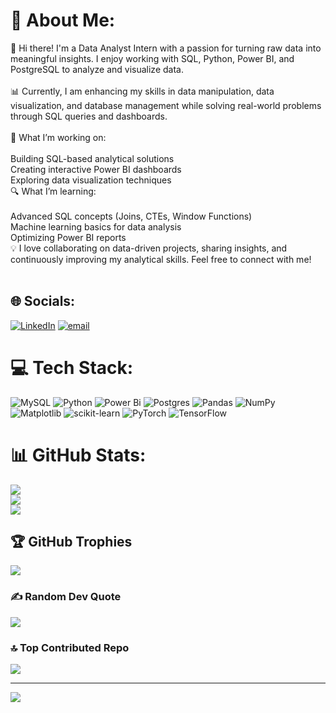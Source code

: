 # 💫 About Me:
👋 Hi there! I'm a Data Analyst Intern with a passion for turning raw data into meaningful insights. I enjoy working with SQL, Python, Power BI, and PostgreSQL to analyze and visualize data.<br><br>📊 Currently, I am enhancing my skills in data manipulation, data visualization, and database management while solving real-world problems through SQL queries and dashboards.<br><br>🚀 What I’m working on:<br><br>Building SQL-based analytical solutions<br>Creating interactive Power BI dashboards<br>Exploring data visualization techniques<br>🔍 What I’m learning:<br><br>Advanced SQL concepts (Joins, CTEs, Window Functions)<br>Machine learning basics for data analysis<br>Optimizing Power BI reports<br>💡 I love collaborating on data-driven projects, sharing insights, and continuously improving my analytical skills. Feel free to connect with me!<br><br>


## 🌐 Socials:
[![LinkedIn](https://img.shields.io/badge/LinkedIn-%230077B5.svg?logo=linkedin&logoColor=white)](https://linkedin.com/in/www.linkedin.com/in/arunesh-bose-4920a81b7) [![email](https://img.shields.io/badge/Email-D14836?logo=gmail&logoColor=white)](mailto:aruneshb263@gmail.com) 

# 💻 Tech Stack:
![MySQL](https://img.shields.io/badge/mysql-4479A1.svg?style=for-the-badge&logo=mysql&logoColor=white) ![Python](https://img.shields.io/badge/python-3670A0?style=for-the-badge&logo=python&logoColor=ffdd54) ![Power Bi](https://img.shields.io/badge/power_bi-F2C811?style=for-the-badge&logo=powerbi&logoColor=black) ![Postgres](https://img.shields.io/badge/postgres-%23316192.svg?style=for-the-badge&logo=postgresql&logoColor=white) ![Pandas](https://img.shields.io/badge/pandas-%23150458.svg?style=for-the-badge&logo=pandas&logoColor=white) ![NumPy](https://img.shields.io/badge/numpy-%23013243.svg?style=for-the-badge&logo=numpy&logoColor=white) ![Matplotlib](https://img.shields.io/badge/Matplotlib-%23ffffff.svg?style=for-the-badge&logo=Matplotlib&logoColor=black) ![scikit-learn](https://img.shields.io/badge/scikit--learn-%23F7931E.svg?style=for-the-badge&logo=scikit-learn&logoColor=white) ![PyTorch](https://img.shields.io/badge/PyTorch-%23EE4C2C.svg?style=for-the-badge&logo=PyTorch&logoColor=white) ![TensorFlow](https://img.shields.io/badge/TensorFlow-%23FF6F00.svg?style=for-the-badge&logo=TensorFlow&logoColor=white)
# 📊 GitHub Stats:
![](https://github-readme-stats.vercel.app/api?username=ABfly29&theme=dark&hide_border=false&include_all_commits=false&count_private=false)<br/>
![](https://github-readme-streak-stats.herokuapp.com/?user=ABfly29&theme=dark&hide_border=false)<br/>
![](https://github-readme-stats.vercel.app/api/top-langs/?username=ABfly29&theme=dark&hide_border=false&include_all_commits=false&count_private=false&layout=compact)

## 🏆 GitHub Trophies
![](https://github-profile-trophy.vercel.app/?username=ABfly29&theme=radical&no-frame=false&no-bg=true&margin-w=4)

### ✍️ Random Dev Quote
![](https://quotes-github-readme.vercel.app/api?type=horizontal&theme=dark)

### 🔝 Top Contributed Repo
![](https://github-contributor-stats.vercel.app/api?username=ABfly29&limit=5&theme=dark&combine_all_yearly_contributions=true)

---
[![](https://visitcount.itsvg.in/api?id=ABfly29&icon=0&color=0)](https://visitcount.itsvg.in)

<!-- Proudly created with GPRM ( https://gprm.itsvg.in ) -->

<!--
**ABfly29/ABfly29** is a ✨ _special_ ✨ repository because its `README.md` (this file) appears on your GitHub profile.

Here are some ideas to get you started:

- 🔭 I’m currently working on ...
- 🌱 I’m currently learning ...
- 👯 I’m looking to collaborate on ...
- 🤔 I’m looking for help with ...
- 💬 Ask me about ...
- 📫 How to reach me: ...
- 😄 Pronouns: ...
- ⚡ Fun fact: ...
-->
